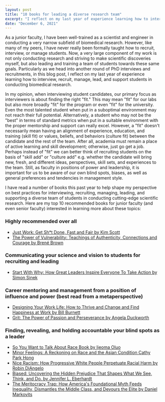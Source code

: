```yaml
---
layout: post
title: "10 books for leading a diverse research team"
excerpt: "I reflect on my last year of experience learning how to interview, recruit, manage, lead, and support students in conducting biomedical research and provide my top 10 recommended books on these topics."
date: "December 6, 2021"
---
```


As a junior faculty, I have been well-trained as a scientist and engineer in conducting a very narrow subfield of biomedical research. However, like many of my peers, I have never really been formally taught how to recruit, interview, or manage students. Now, a very large component of my work is not only conducting research and striving to make scientific discoveries myself, but also leading and training a team of students towards these same goals. Particularly as we head into another round of PhD interviews and recruitments, in this blog post, I reflect on my last year of experience learning how to interview, recruit, manage, lead, and support students in conducting biomedical research.  

In my opinion, when interviewing student candidates, our primary focus as interviewers is about finding the right "fit." This may mean "fit" for our labs but also more broadly "fit" for the program or even "fit" for the university. Even the most talented student when put in a suboptimal environment may not reach their full potential. Alternatively, a student who may not be the "best" in terms of standard metrics when put in a suitable environment with the proper mentorship and support can really excel. However, a "fit" doesn't necessarily mean having an alignment of experience, education, and training (skill fit) or values, beliefs, and behaviors (culture fit) between the candidate and the rest of the team. After all, academia must remain a place of active learning and skill development; otherwise, just go get a job. Perhaps instead of "fit" we can better think of recruiting students on the basis of "skill add" or "culture add" e.g. whether the candidate will bring new, fresh, and different ideas, perspectives, skill sets, and experiences to the team. Still, as faculty in positions of power and leadership, it is important for us to be aware of our own blind spots, biases, as well as general preferences and tendencies in management style.  

I have read a number of books this past year to help shape my perspective on best practices for interviewing, recruiting, managing, leading, and supporting a diverse team of students in conducting cutting-edge scientific research. Here are my top 10 recommended books for junior faculty (and even senior faculty) interested in learning more about these topics:  

### Highly recommended over all
- [Just Work: Get Sh*t Done, Fast and Fair by Kim Scott](https://www.goodreads.com/en/book/show/53138021-just-work)
- [The Power of Vulnerability: Teachings of Authenticity, Connections and Courage by Brené Brown](https://www.goodreads.com/book/show/23500254-the-power-of-vulnerability)

### Communicating your science and vision to students for recruiting and leading
- [Start With Why: How Great Leaders Inspire Everyone To Take Action by Simon Sinek](https://www.goodreads.com/book/show/7108725-start-with-why)

### Career mentoring and management from a position of influence and power (best read from a metaperspective)
- [Designing Your Work Life: How to Thrive and Change and Find Happiness at Work by Bill Burnett](https://www.goodreads.com/en/book/show/48635878-designing-your-work-life)
- [Grit: The Power of Passion and Perseverance by Angela Duckworth](https://www.goodreads.com/book/show/27213329-grit)

### Finding, revealing, and holding accountable your blind spots as a leader
- [So You Want to Talk About Race Book by Ijeoma Oluo](https://www.goodreads.com/book/show/35099718-so-you-want-to-talk-about-race)
- [Minor Feelings: A Reckoning on Race and the Asian Condition Cathy Park Hong](https://www.goodreads.com/en/book/show/52845775-minor-feelings)
- [Nice Racism: How Progressive White People Perpetuate Racial Harm by Robin DiAngelo](https://www.goodreads.com/en/book/show/57205027-nice-racism)
- [Biased: Uncovering the Hidden Prejudice That Shapes What We See, Think, and Do. by Jennifer L. Eberhardt](https://www.goodreads.com/en/book/show/40407320-biased)
- [The Meritocracy Trap: How America's Foundational Myth Feeds Inequality, Dismantles the Middle Class, and Devours the Elite by Daniel Markovits](https://www.goodreads.com/en/book/show/43671669-the-meritocracy-trap)
